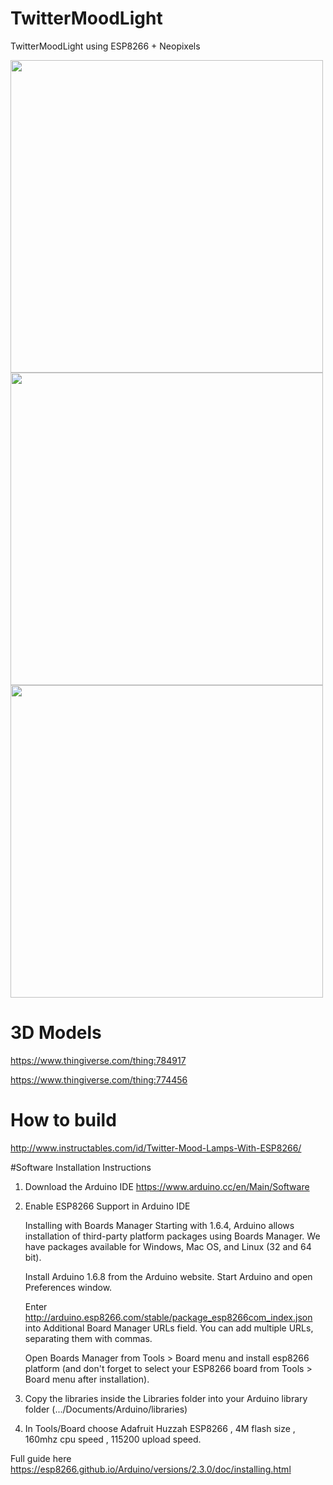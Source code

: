 # TwitterMoodLight
TwitterMoodLight using ESP8266 + Neopixels

<a href="url"><img src="https://github.com/HanYangZhao/MoodLight/blob/master/photos/1.jpg"  width="500" ></a>
<a href="url"><img src="https://github.com/HanYangZhao/MoodLight/blob/master/photos/DSC_9209-2_3000.jpg"  width="500" ></a>
<a href="url"><img src="https://github.com/HanYangZhao/MoodLight/blob/master/photos/DSC_9166.JPG"  width="500" ></a>

# 3D Models 

https://www.thingiverse.com/thing:784917

https://www.thingiverse.com/thing:774456

# How to build 

http://www.instructables.com/id/Twitter-Mood-Lamps-With-ESP8266/

#Software Installation Instructions

1. Download the Arduino IDE  https://www.arduino.cc/en/Main/Software

2. Enable ESP8266 Support in Arduino IDE

    Installing with Boards Manager
    Starting with 1.6.4, Arduino allows installation of third-party platform packages using Boards Manager. We have packages available for Windows, Mac OS, and Linux (32 and 64 bit).
    
    Install Arduino 1.6.8 from the Arduino website.
    Start Arduino and open Preferences window.
    
    Enter http://arduino.esp8266.com/stable/package_esp8266com_index.json into Additional Board Manager URLs field. You can add multiple URLs, separating them with commas.
    
    Open Boards Manager from Tools > Board menu and install esp8266 platform (and don't forget to select your ESP8266 board from Tools > Board menu after installation).
    
3. Copy the libraries inside the Libraries folder into your Arduino library folder (.../Documents/Arduino/libraries)

4.  In Tools/Board choose Adafruit Huzzah ESP8266 , 4M flash size , 160mhz cpu speed , 115200 upload speed.

Full guide here https://esp8266.github.io/Arduino/versions/2.3.0/doc/installing.html
